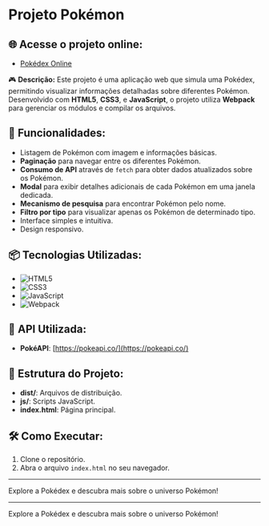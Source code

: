 # Projeto Pokémon

## 🌐 **Acesse o projeto online:**
- [Pokédex Online](https://victortp1305.github.io/projeto-pokemon/)

🎮 **Descrição:**
Este projeto é uma aplicação web que simula uma Pokédex, permitindo visualizar informações detalhadas sobre diferentes Pokémon. Desenvolvido com **HTML5**, **CSS3**, e **JavaScript**, o projeto utiliza **Webpack** para gerenciar os módulos e compilar os arquivos.

## 🚀 **Funcionalidades:**
- Listagem de Pokémon com imagem e informações básicas.
- **Paginação** para navegar entre os diferentes Pokémon.
- **Consumo de API** através de `fetch` para obter dados atualizados sobre os Pokémon.
- **Modal** para exibir detalhes adicionais de cada Pokémon em uma janela dedicada.
- **Mecanismo de pesquisa** para encontrar Pokémon pelo nome.
- **Filtro por tipo** para visualizar apenas os Pokémon de determinado tipo.
- Interface simples e intuitiva.
- Design responsivo.

## 📦 **Tecnologias Utilizadas:**
- ![HTML5](https://img.shields.io/badge/-HTML5-E34F26?style=flat&logo=html5&logoColor=white)
- ![CSS3](https://img.shields.io/badge/-CSS3-1572B6?style=flat&logo=css3&logoColor=white)
- ![JavaScript](https://img.shields.io/badge/-JavaScript-F7DF1E?style=flat&logo=javascript&logoColor=black)
- ![Webpack](https://img.shields.io/badge/-Webpack-8DD6F9?style=flat&logo=webpack&logoColor=black)

## 🔗 **API Utilizada:**
- **PokéAPI**: [https://pokeapi.co/](https://pokeapi.co/)

## 📂 **Estrutura do Projeto:**
- **dist/**: Arquivos de distribuição.
- **js/**: Scripts JavaScript.
- **index.html**: Página principal.

## 🛠 **Como Executar:**
1. Clone o repositório.
2. Abra o arquivo `index.html` no seu navegador.


---

Explore a Pokédex e descubra mais sobre o universo Pokémon!


---

Explore a Pokédex e descubra mais sobre o universo Pokémon!

